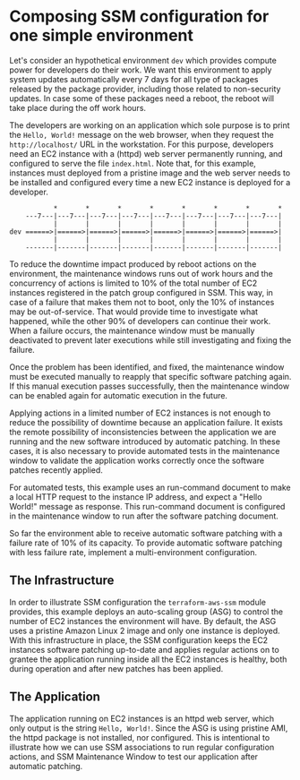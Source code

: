 # Composing SSM configuration for one simple environment

Let's consider an hypothetical environment `dev` which provides compute power
for developers do their work. We want this environment to apply system updates
automatically every 7 days for all type of packages released by the package
provider, including those related to non-security updates. In case some of
these packages need a reboot, the reboot will take place during the off work
hours.

The developers are working on an application which sole purpose is to print the
`Hello, World!` message on the web browser, when they request the
`http://localhost/` URL in the workstation. For this purpose, developers need
an EC2 instance with a (httpd) web server permanently running, and configured
to serve the file `index.html`. Note that, for this example, instances must
deployed from a pristine image and the web server needs to be installed and
configured every time a new EC2 instance is deployed for a developer.

```
           *       *       *       *       *       *       *       *
    ---7---|---7---|---7---|---7---|---7---|---7---|---7---|---7---|
           |       |       |       |       |       |       |       |
dev ======>|======>|======>|======>|======>|======>|======>|======>|
           |       |       |       |       |       |       |       |
    -------|-------|-------|-------|-------|-------|-------|-------|
```

To reduce the downtime impact produced by reboot actions on the environment,
the maintenance windows runs out of work hours and the concurrency of actions
is limited to 10% of the total number of EC2 instances registered in the patch
group configured in SSM. This way, in case of a failure that makes them not to
boot, only the 10% of instances may be out-of-service. That would provide time
to investigate what happened, while the other 90% of developers can continue
their work. When a failure occurs, the maintenance window must be manually
deactivated to prevent later executions while still investigating and fixing
the failure.

Once the problem has been identified, and fixed, the maintenance window must be
executed manually to reapply that specific software patching again. If this
manual execution passes successfully, then the maintenance window can be
enabled again for automatic execution in the future.

Applying actions in a limited number of EC2 instances is not enough to reduce
the possibility of downtime because an application failure. It exists the
remote possibility of inconsistencies between the application we are running
and the new software introduced by automatic patching. In these cases, it is
also necessary to provide automated tests in the maintenance window to validate
the application works correctly once the software patches recently applied.

For automated tests, this example uses an run-command document to make a local
HTTP request to the instance IP address, and expect a "Hello World!" message as
response. This run-command document is configured in the maintenance window to
run after the software patching document.

So far the environment able to receive automatic software patching with a
failure rate of 10% of its capacity. To provide automatic software patching
with less failure rate, implement a multi-environment configuration.

## The Infrastructure

In order to illustrate SSM configuration the `terraform-aws-ssm` module
provides, this example deploys an auto-scaling group (ASG) to control the
number of EC2 instances the environment will have. By default, the ASG uses a
pristine Amazon Linux 2 image and only one instance is deployed. With this
infrastructure in place, the SSM configuration keeps the EC2 instances software
patching up-to-date and applies regular actions on to grantee the application
running inside all the EC2 instances is healthy, both during operation and
after new patches has been applied.

## The Application

The application running on EC2 instances is an httpd web server, which only
output is the string `Hello, World!`. Since the ASG is using pristine AMI, the
httpd package is not installed, nor configured. This is intentional to
illustrate how we can use SSM associations to run regular configuration
actions, and SSM Maintenance Window to test our application after automatic
patching.
